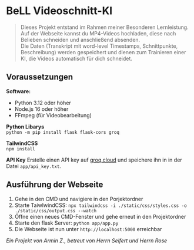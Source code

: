 # BeLL Videoschnitt-KI  
> Dieses Projekt entstand im Rahmen meiner Besonderen Lernleistung.  
> Auf der Webseite kannst du MP4-Videos hochladen, diese nach Belieben schneiden und anschließend absenden.  
> Die Daten (Transkript mit word-level Timestamps, Schnittpunkte, Beschreibung) werden gespeichert und dienen zum Trainieren einer KI, die Videos automatisch für dich schneidet.

## Voraussetzungen

**Software:**  
- Python 3.12 oder höher  
- Node.js 16 oder höher  
- FFmpeg (für Videobearbeitung)


**Python Libarys** <br>
`python -m pip install flask flask-cors groq`

**TailwindCSS** <br>
`npm install`

**API Key**
Erstelle einen API key auf [groq.cloud](https://console.groq.com/keys) und speichere ihn in in der Datei `app/api_key.txt`.

## Ausführung der Webseite

1. Gehe in den CMD und navigiere in den Porjektordner
2. Starte TaiwlwindCSS: `npx tailwindcss -i ./static/css/styles.css -o ./static/css/output.css --watch`
3. Öffne einen neues CMD-Fenster und gehe erneut in den Projektordner
4. Starte den flask Server: `python app/app.py`
5. Die Webseite ist nun unter `http://localhost:5000` erreichbar

*Ein Projekt von Armin Z., betreut von Herrn Seifert und Herrn Rose*
